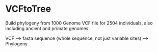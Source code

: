 # VCFtoTree
Build phylogeny from 1000 Genome VCF file for 2504 individuals, also including ancient and primate genomes.

VCF --> fasta sequence (whole sequence, not just variable sites) --> Phylogeny
